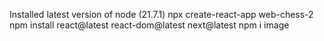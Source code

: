 Installed latest version of node (21.7.1)
npx create-react-app web-chess-2
npm install react@latest react-dom@latest next@latest
npm i image